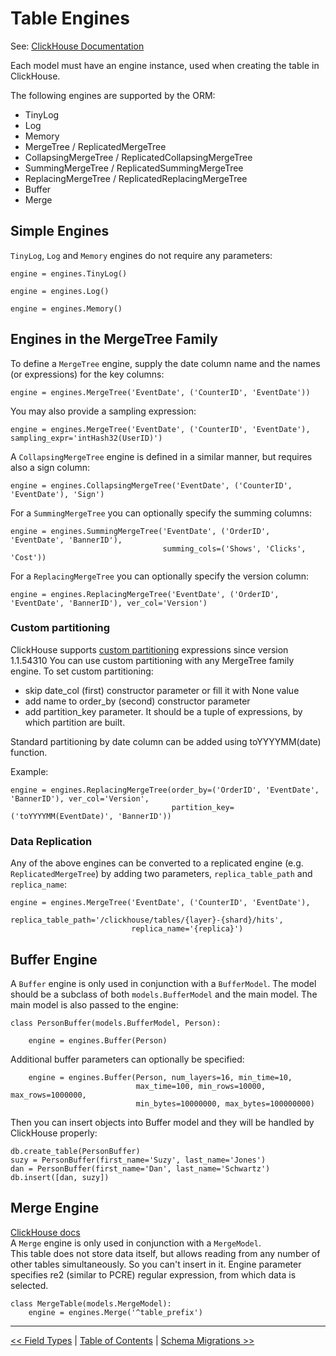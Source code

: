 Table Engines
=============

See: [ClickHouse Documentation](https://clickhouse.yandex/reference_en.html#Table+engines)

Each model must have an engine instance, used when creating the table in ClickHouse.

The following engines are supported by the ORM:

- TinyLog
- Log
- Memory
- MergeTree / ReplicatedMergeTree
- CollapsingMergeTree / ReplicatedCollapsingMergeTree
- SummingMergeTree / ReplicatedSummingMergeTree
- ReplacingMergeTree / ReplicatedReplacingMergeTree
- Buffer
- Merge


Simple Engines
--------------

`TinyLog`, `Log` and `Memory` engines do not require any parameters:

    engine = engines.TinyLog()

    engine = engines.Log()
    
    engine = engines.Memory()


Engines in the MergeTree Family
-------------------------------

To define a `MergeTree` engine, supply the date column name and the names (or expressions) for the key columns:

    engine = engines.MergeTree('EventDate', ('CounterID', 'EventDate'))

You may also provide a sampling expression:

    engine = engines.MergeTree('EventDate', ('CounterID', 'EventDate'), sampling_expr='intHash32(UserID)')

A `CollapsingMergeTree` engine is defined in a similar manner, but requires also a sign column:

    engine = engines.CollapsingMergeTree('EventDate', ('CounterID', 'EventDate'), 'Sign')

For a `SummingMergeTree` you can optionally specify the summing columns:

    engine = engines.SummingMergeTree('EventDate', ('OrderID', 'EventDate', 'BannerID'),
                                      summing_cols=('Shows', 'Clicks', 'Cost'))

For a `ReplacingMergeTree` you can optionally specify the version column:

    engine = engines.ReplacingMergeTree('EventDate', ('OrderID', 'EventDate', 'BannerID'), ver_col='Version')

### Custom partitioning

ClickHouse supports [custom partitioning](https://clickhouse.yandex/docs/en/table_engines/custom_partitioning_key/) expressions since version 1.1.54310
You can use custom partitioning with any MergeTree family engine.
To set custom partitioning:
* skip date_col (first) constructor parameter or fill it with None value
* add name to order_by (second) constructor parameter
* add partition_key parameter. It should be a tuple of expressions, by which partition are built.

Standard partitioning by date column can be added using toYYYYMM(date) function.

Example:
 
    engine = engines.ReplacingMergeTree(order_by=('OrderID', 'EventDate', 'BannerID'), ver_col='Version',
                                        partition_key=('toYYYYMM(EventDate)', 'BannerID'))


### Data Replication

Any of the above engines can be converted to a replicated engine (e.g. `ReplicatedMergeTree`) by adding two parameters, `replica_table_path` and `replica_name`:

    engine = engines.MergeTree('EventDate', ('CounterID', 'EventDate'),
                               replica_table_path='/clickhouse/tables/{layer}-{shard}/hits',
                               replica_name='{replica}')


Buffer Engine
-------------

A `Buffer` engine is only used in conjunction with a `BufferModel`.
The model should be a subclass of both `models.BufferModel` and the main model. 
The main model is also passed to the engine:

    class PersonBuffer(models.BufferModel, Person):

        engine = engines.Buffer(Person)

Additional buffer parameters can optionally be specified:

        engine = engines.Buffer(Person, num_layers=16, min_time=10, 
                                max_time=100, min_rows=10000, max_rows=1000000, 
                                min_bytes=10000000, max_bytes=100000000)

Then you can insert objects into Buffer model and they will be handled by ClickHouse properly:

    db.create_table(PersonBuffer)
    suzy = PersonBuffer(first_name='Suzy', last_name='Jones')
    dan = PersonBuffer(first_name='Dan', last_name='Schwartz')
    db.insert([dan, suzy])
    
    
Merge Engine
-------------

[ClickHouse docs](https://clickhouse.yandex/docs/en/single/index.html#merge)  
A `Merge` engine is only used in conjunction with a `MergeModel`.   
This table does not store data itself, but allows reading from any number of other tables simultaneously. So you can't insert in it.
Engine parameter specifies re2 (similar to PCRE) regular expression, from which data is selected.

    class MergeTable(models.MergeModel):
        engine = engines.Merge('^table_prefix')


---

[<< Field Types](field_types.md) | [Table of Contents](toc.md) | [Schema Migrations >>](schema_migrations.md)